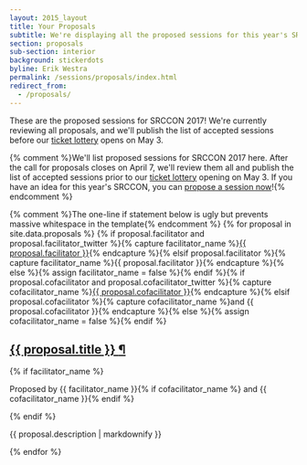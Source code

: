 ```yaml
---
layout: 2015_layout
title: Your Proposals
subtitle: We're displaying all the proposed sessions for this year's SRCCON.
section: proposals
sub-section: interior
background: stickerdots
byline: Erik Westra
permalink: /sessions/proposals/index.html
redirect_from:
  - /proposals/
---
```


These are the proposed sessions for SRCCON 2017! We're currently reviewing all proposals, and we'll publish the list of accepted sessions before our [ticket lottery](/tickets) opens on May 3.

{% comment %}We'll list proposed sessions for SRCCON 2017 here. After the call for proposals closes on April 7, we'll review them all and publish the list of accepted sessions prior to our [ticket lottery](/tickets) opening on May 3. If you have an idea for this year's SRCCON, you can [propose a session now](/sessions/proposals/pitch)!{% endcomment %}

<div class="session-proposal-list">{% comment %}The one-line if statement below is ugly but prevents massive whitespace in the template{% endcomment %}
{% for proposal in site.data.proposals %}
    {% if proposal.facilitator and proposal.facilitator_twitter %}{% capture facilitator_name %}<a href="https://twitter.com/{{ proposal.facilitator_twitter }}">{{ proposal.facilitator }}</a>{% endcapture %}{% elsif proposal.facilitator %}{% capture facilitator_name %}{{ proposal.facilitator }}{% endcapture %}{% else %}{% assign facilitator_name = false %}{% endif %}{% if proposal.cofacilitator and proposal.cofacilitator_twitter %}{% capture cofacilitator_name %}<a href="https://twitter.com/{{ proposal.cofacilitator_twitter }}">{{ proposal.cofacilitator }}</a>{% endcapture %}{% elsif proposal.cofacilitator %}{% capture cofacilitator_name %}and {{ proposal.cofacilitator }}{% endcapture %}{% else %}{% assign cofacilitator_name = false %}{% endif %}
    <div class="session-proposal" id="proposal-{{ proposal.id }}">
        <h2 class="session-title"><a href="#proposal-{{ proposal.id }}">{{ proposal.title }} <span class="permalink">&para;</span></a></h2>
        {% if facilitator_name %}<p class="facilitator">Proposed by {{ facilitator_name }}{% if cofacilitator_name %} and {{ cofacilitator_name }}{% endif %}</p>{% endif %}
        <p class="session-description">{{ proposal.description | markdownify }}</p>
    </div>
{% endfor %}
</div>
